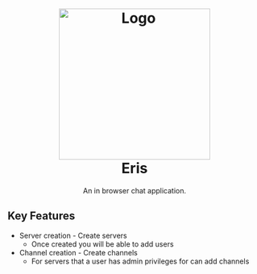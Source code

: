 <h1 align="center">
  <a href="https://erisapp.herokuapp.com">
    <img src="https://i.ibb.co/RP6f9XK/eris-logo.gif"
      alt="Logo"
      title="Eris Logo"
      width="300px"
      height="auto"
      />
  </a>
  <br>
  <strong>Eris</strong>
</h1>
<p align="center">An in browser chat application.</p>

## Key Features
* Server creation - Create servers
  * Once created you will be able to add users
* Channel creation - Create channels
  * For servers that a user has admin privileges for can add channels
